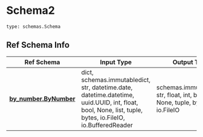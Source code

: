 # Schema2
```
type: schemas.Schema
```

## Ref Schema Info
Ref Schema | Input Type | Output Type
---------- | ---------- | -----------
[**by_number.ByNumber**](../../../../../../components/schema/by_number.md) | dict, schemas.immutabledict, str, datetime.date, datetime.datetime, uuid.UUID, int, float, bool, None, list, tuple, bytes, io.FileIO, io.BufferedReader | schemas.immutabledict, str, float, int, bool, None, tuple, bytes, io.FileIO
